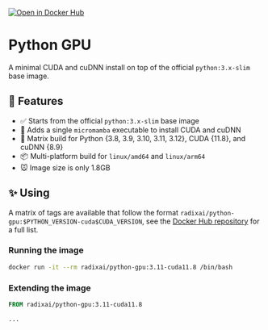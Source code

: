 [![Open in Docker Hub](https://img.shields.io/static/v1?label=Docker%20Hub&message=Open&color=blue&logo=dockerhub)](https://hub.docker.com/r/radixai/python-gpu)

# Python GPU

A minimal CUDA and cuDNN install on top of the official `python:3.x-slim` base image.

## 🎁 Features

- ✅ Starts from the official `python:3.x-slim` base image
- 🐍 Adds a single `micromamba` executable to install CUDA and cuDNN
- 🧬 Matrix build for Python {3.8, 3.9, 3.10, 3.11, 3.12}, CUDA {11.8}, and cuDNN {8.9}
- 📦 Multi-platform build for `linux/amd64` and `linux/arm64`
- 🐭 Image size is only 1.8GB

## ✨ Using

A matrix of tags are available that follow the format `radixai/python-gpu:$PYTHON_VERSION-cuda$CUDA_VERSION`, see the [Docker Hub repository](https://hub.docker.com/r/radixai/python-gpu/tags) for a full list.

### Running the image

```sh
docker run -it --rm radixai/python-gpu:3.11-cuda11.8 /bin/bash
```

### Extending the image

```Dockerfile
FROM radixai/python-gpu:3.11-cuda11.8

...
```
